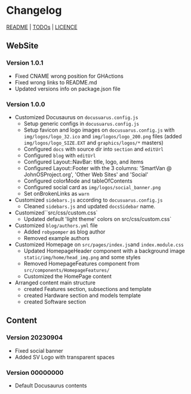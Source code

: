 # Changelog

[README](README.md) | [TODOs](TODOs.md) | [LICENCE](LICENCE.md)


## WebSite

### Version 1.0.1

* Fixed CNAME wrong position for GHActions
* Fixed wrong links to README.md
* Updated versions info on package.json file

### Version 1.0.0

* Customized Docusaurus on `docusuarus.config.js`
    * Setup generic configs in `docusuarus.config.js`
    * Setup favicon and logo images on `docusuarus.config.js` with `img/logos/logo_32.ico` and  `img/logos/logo_200.png` files (added `img/logos/logo_SIZE.EXT` and `graphics/logos/*` masters)
    * Configured `docs` with source dir into `section` and `editUrl`
    * Configured `blog` with `editUrl`
    * Configured Layout::NavBar: title, logo, and items
    * Configured Layout::Footer with the 3 columns: 'SmartVan @ JohnOSProject.org', 'Other Web Sites' and 'Social'
    * Configured colorMode and tableOfContents
    * Configured social card as `img/logos/social_banner.png`
    * Set onBrokenLinks as `warn`
* Customized `sidebars.js` according to `docusuarus.config.js`
    * Cleaned `sidebars.js` and updated `docsSidebar` name.
* Customized``src/css/custom.css`
    * Updated default 'light theme' colors on src/css/custom.css`
* Customized `blog/authors.yml` file
    * Added `robypomper` as blog author
    * Removed example authors
* Customized Homepage on `src/pages/index.js`and `index.module.css`
    * Updated HomepageHeader component with a background image `static/img/home/head_img.png` and some styles
    * Removed HomepageFeatures component from `src/components/HomepageFeatures/`
    * Customized the HomePage content
* Arranged content main structure
    * created Features section, subsections and template 
    * created Hardware section and models template 
    * created Software section 


## Content

### Version 20230904

* Fixed social banner
* Added SV Logo with transparent spaces

### Version 00000000

* Default Docusaurus contents
